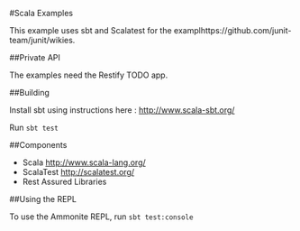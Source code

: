 #Scala Examples

This example uses sbt and Scalatest for the examplhttps://github.com/junit-team/junit/wikies. 

##Private API

The examples need the Restify TODO app. 

##Building

Install sbt using instructions here : http://www.scala-sbt.org/

Run `sbt test`

##Components 

* Scala http://www.scala-lang.org/
* ScalaTest http://scalatest.org/
* Rest Assured Libraries

##Using the REPL

To use the Ammonite REPL, run `sbt test:console`